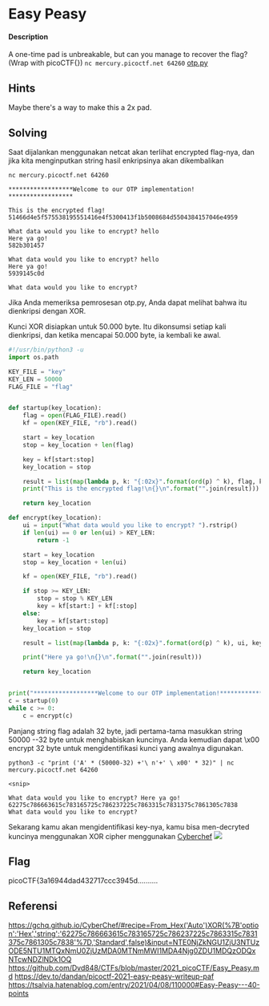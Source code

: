# Easy Peasy
#### Description

A one-time pad is unbreakable, but can you manage to recover the flag? (Wrap with picoCTF{}) `nc mercury.picoctf.net 64260` [otp.py](https://mercury.picoctf.net/static/338fdafc11b7fbfb9cca5edac5085d05/otp.py)
## Hints
Maybe there's a way to make this a 2x pad.
## Solving
Saat dijalankan menggunakan netcat akan terlihat encrypted flag-nya, dan jika kita menginputkan string hasil enkripsinya akan dikembalikan
```
nc mercury.picoctf.net 64260 
```

```
******************Welcome to our OTP implementation! ****************** 

This is the encrypted flag! 51466d4e5f575538195551416e4f5300413f1b5008684d5504384157046e4959

What data would you like to encrypt? hello 
Here ya go! 
582b301457

What data would you like to encrypt? hello 
Here ya go! 
5939145c0d

What data would you like to encrypt?
```
Jika Anda memeriksa pemrosesan otp.py, Anda dapat melihat bahwa itu dienkripsi dengan XOR.

Kunci XOR disiapkan untuk 50.000 byte. Itu dikonsumsi setiap kali dienkripsi, dan ketika mencapai 50.000 byte, ia kembali ke awal.
```python
#!/usr/bin/python3 -u
import os.path

KEY_FILE = "key"
KEY_LEN = 50000
FLAG_FILE = "flag"


def startup(key_location):
	flag = open(FLAG_FILE).read()
	kf = open(KEY_FILE, "rb").read()

	start = key_location
	stop = key_location + len(flag)

	key = kf[start:stop]
	key_location = stop

	result = list(map(lambda p, k: "{:02x}".format(ord(p) ^ k), flag, key))
	print("This is the encrypted flag!\n{}\n".format("".join(result)))

	return key_location

def encrypt(key_location):
	ui = input("What data would you like to encrypt? ").rstrip()
	if len(ui) == 0 or len(ui) > KEY_LEN:
		return -1

	start = key_location
	stop = key_location + len(ui)

	kf = open(KEY_FILE, "rb").read()

	if stop >= KEY_LEN:
		stop = stop % KEY_LEN
		key = kf[start:] + kf[:stop]
	else:
		key = kf[start:stop]
	key_location = stop

	result = list(map(lambda p, k: "{:02x}".format(ord(p) ^ k), ui, key))

	print("Here ya go!\n{}\n".format("".join(result)))

	return key_location


print("******************Welcome to our OTP implementation!******************")
c = startup(0)
while c >= 0:
	c = encrypt(c)
```
Panjang string flag adalah 32 byte, jadi pertama-tama masukkan string 50000 --32 byte untuk menghabiskan kuncinya. Anda kemudian dapat \x00 encrypt 32 byte untuk mengidentifikasi kunci yang awalnya digunakan.
```
python3 -c "print ('A' * (50000-32) +'\ n'+' \ x00' * 32)" | nc mercury.picoctf.net 64260 

<snip>

What data would you like to encrypt? Here ya go! 62275c786663615c783165725c786237225c7863315c7831375c7861305c7838
What data would you like to encrypt?
```
Sekarang kamu akan mengidentifikasi key-nya, kamu bisa men-decryted kuncinya menggunakan XOR cipher menggunakan [Cyberchef](https://gchq.github.io/CyberChef/#recipe=From_Hex('Auto')XOR(%7B'option':'Hex','string':'62275c786663615c783165725c786237225c7863315c7831375c7861305c7838'%7D,'Standard',false)&input=NTE0NjZkNGU1ZjU3NTUzODE5NTU1MTQxNmU0ZjUzMDA0MTNmMWI1MDA4Njg0ZDU1MDQzODQxNTcwNDZlNDk1OQ)
![](CTF/PicoCTF-Penyelesaian/lainnya/018%20Easy%20Peasy%20(SOLVED)/Pasted%20image%2020211230143113.png)
## Flag
picoCTF{3a16944dad432717ccc3945d..........
## Referensi
https://gchq.github.io/CyberChef/#recipe=From_Hex('Auto')XOR(%7B'option':'Hex','string':'62275c786663615c783165725c786237225c7863315c7831375c7861305c7838'%7D,'Standard',false)&input=NTE0NjZkNGU1ZjU3NTUzODE5NTU1MTQxNmU0ZjUzMDA0MTNmMWI1MDA4Njg0ZDU1MDQzODQxNTcwNDZlNDk1OQ
https://github.com/Dvd848/CTFs/blob/master/2021_picoCTF/Easy_Peasy.md
https://dev.to/dandan/picoctf-2021-easy-peasy-writeup-paf
https://tsalvia.hatenablog.com/entry/2021/04/08/110000#Easy-Peasy---40-points